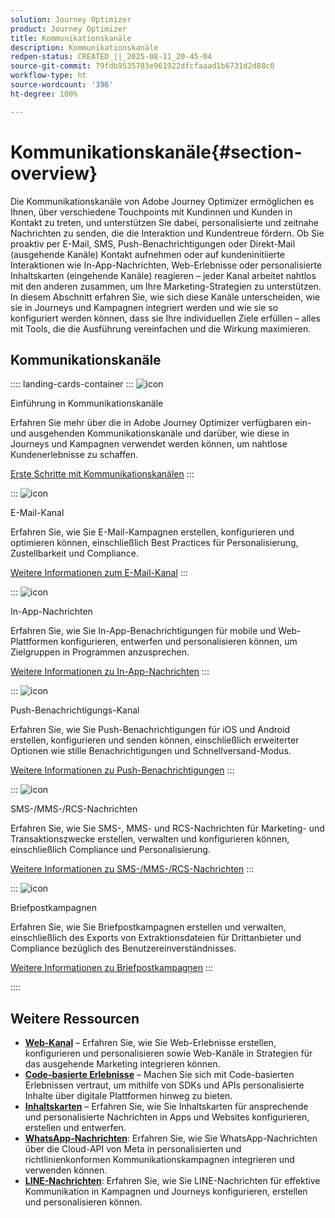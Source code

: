 ```yaml
---
solution: Journey Optimizer
product: Journey Optimizer
title: Kommunikationskanäle
description: Kommunikationskanäle
redpen-status: CREATED_||_2025-08-11_20-45-04
source-git-commit: 79fdb9535703e961922dfcfaaad1b6731d2d88c0
workflow-type: ht
source-wordcount: '396'
ht-degree: 100%

---
```



# Kommunikationskanäle{#section-overview}

Die Kommunikationskanäle von Adobe Journey Optimizer ermöglichen es Ihnen, über verschiedene Touchpoints mit Kundinnen und Kunden in Kontakt zu treten, und unterstützen Sie dabei, personalisierte und zeitnahe Nachrichten zu senden, die die Interaktion und Kundentreue fördern. Ob Sie proaktiv per E-Mail, SMS, Push-Benachrichtigungen oder Direkt-Mail (ausgehende Kanäle) Kontakt aufnehmen oder auf kundeninitiierte Interaktionen wie In-App-Nachrichten, Web-Erlebnisse oder personalisierte Inhaltskarten (eingehende Kanäle) reagieren – jeder Kanal arbeitet nahtlos mit den anderen zusammen, um Ihre Marketing-Strategien zu unterstützen. In diesem Abschnitt erfahren Sie, wie sich diese Kanäle unterscheiden, wie sie in Journeys und Kampagnen integriert werden und wie sie so konfiguriert werden können, dass sie Ihre individuellen Ziele erfüllen – alles mit Tools, die die Ausführung vereinfachen und die Wirkung maximieren.

## Kommunikationskanäle

:::: landing-cards-container
:::
![icon](https://cdn.experienceleague.adobe.com/icons/book.svg)

Einführung in Kommunikationskanäle

Erfahren Sie mehr über die in Adobe Journey Optimizer verfügbaren ein- und ausgehenden Kommunikationskanäle und darüber, wie diese in Journeys und Kampagnen verwendet werden können, um nahtlose Kundenerlebnisse zu schaffen.

[Erste Schritte mit Kommunikationskanälen](../using/channels/gs-channels.md)
:::

:::
![icon](https://cdn.experienceleague.adobe.com/icons/envelope.svg)

E-Mail-Kanal

Erfahren Sie, wie Sie E-Mail-Kampagnen erstellen, konfigurieren und optimieren können, einschließlich Best Practices für Personalisierung, Zustellbarkeit und Compliance.

[Weitere Informationen zum E-Mail-Kanal](email-landing-page.md)
:::

:::
![icon](https://cdn.experienceleague.adobe.com/icons/mobile.svg)

In-App-Nachrichten

Erfahren Sie, wie Sie In-App-Benachrichtigungen für mobile und Web-Plattformen konfigurieren, entwerfen und personalisieren können, um Zielgruppen in Programmen anzusprechen.

[Weitere Informationen zu In-App-Nachrichten](in-app-landing-page.md)
:::

:::
![icon](https://cdn.experienceleague.adobe.com/icons/bell.svg)

Push-Benachrichtigungs-Kanal

Erfahren Sie, wie Sie Push-Benachrichtigungen für iOS und Android erstellen, konfigurieren und senden können, einschließlich erweiterter Optionen wie stille Benachrichtigungen und Schnellversand-Modus.

[Weitere Informationen zu Push-Benachrichtigungen](push-landing-page.md)
:::

:::
![icon](https://cdn.experienceleague.adobe.com/icons/comment-dots.svg)

SMS-/MMS-/RCS-Nachrichten

Erfahren Sie, wie Sie SMS-, MMS- und RCS-Nachrichten für Marketing- und Transaktionszwecke erstellen, verwalten und konfigurieren können, einschließlich Compliance und Personalisierung.

[Weitere Informationen zu SMS-/MMS-/RCS-Nachrichten](sms-landing-page.md)
:::

:::
![icon](https://cdn.experienceleague.adobe.com/icons/mail-bulk.svg)

Briefpostkampagnen

Erfahren Sie, wie Sie Briefpostkampagnen erstellen und verwalten, einschließlich des Exports von Extraktionsdateien für Drittanbieter und Compliance bezüglich des Benutzereinverständnisses.

[Weitere Informationen zu Briefpostkampagnen](direct-mail-landing-page.md)
:::

::::


## Weitere Ressourcen

- **[Web-Kanal](web-landing-page.md)** – Erfahren Sie, wie Sie Web-Erlebnisse erstellen, konfigurieren und personalisieren sowie Web-Kanäle in Strategien für das ausgehende Marketing integrieren können.
- **[Code-basierte Erlebnisse](code-based-experience-landing-page.md)** – Machen Sie sich mit Code-basierten Erlebnissen vertraut, um mithilfe von SDKs und APIs personalisierte Inhalte über digitale Plattformen hinweg zu bieten.
- **[Inhaltskarten](content-card-landing-page.md)** – Erfahren Sie, wie Sie Inhaltskarten für ansprechende und personalisierte Nachrichten in Apps und Websites konfigurieren, erstellen und entwerfen.
- **[WhatsApp-Nachrichten](whatsapp-landing-page.md)**: Erfahren Sie, wie Sie WhatsApp-Nachrichten über die Cloud-API von Meta in personalisierten und richtlinienkonformen Kommunikationskampagnen integrieren und verwenden können.
- **[LINE-Nachrichten](line-landing-page.md)**: Erfahren Sie, wie Sie LINE-Nachrichten für effektive Kommunikation in Kampagnen und Journeys konfigurieren, erstellen und personalisieren können.
